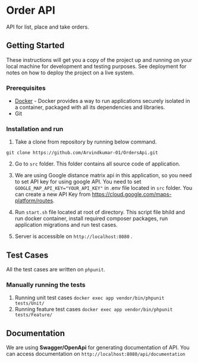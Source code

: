 # Order API

API for list, place and take orders.

## Getting Started

These instructions will get you a copy of the project up and running on your local machine for development and testing purposes. See deployment for notes on how to deploy the project on a live system.

### Prerequisites

* [Docker](https://docs.docker.com/install/) - Docker provides a way to run applications securely isolated in a container, packaged with all its dependencies and libraries.
* Git

### Installation and run

1. Take a clone from repository by running below command. 
```
git clone https://github.com/Arvindkumar-01/OrdersApi.git
```
2. Go to `src` folder. This folder contains all source code of application. 
3. We are using Google distance matrix api in this application, so you need to set API key for using google API. You need to set
`GOOGLE_MAP_API_KEY="YOUR_API_KEY"` in .env file located in `src` folder. You can create a new API Key from https://cloud.google.com/maps-platform/routes. 

4. Run `start.sh` file located at root of directory. This script file bhild and run docker container, install required composer packages, run application migrations and run test cases. 

5. Server is accessible on `http://localhost:8080` .  

## Test Cases
All the test cases are written on `phpunit`.

### Manually running the tests

1. Running unit test cases `docker exec app vendor/bin/phpunit tests/Unit/`
2. Running feature test cases `docker exec app vendor/bin/phpunit tests/Feature/`

## Documentation

We are using **Swagger/OpenApi** for generating documentation of API. You can access documentation on `http://localhost:8080/api/documentation`




